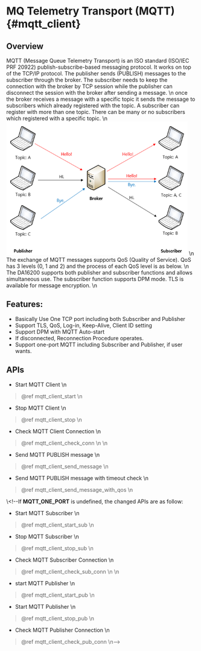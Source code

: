 MQ Telemetry Transport (MQTT) {#mqtt_client}
============================================================

## Overview

MQTT (Message Queue Telemetry Transport) is an ISO standard (ISO/IEC PRF 20922) publish-subscribe-based messaging protocol. It works on top of the TCP/IP protocol. The publisher sends (PUBLISH) messages to the subscriber through the broker. The subscriber needs to keep the connection with the broker by TCP session while the publisher can disconnect the session with the broker after sending a message.
\n
once the broker receives a message with a specific topic it sends the message to subscribers which already registered with the topic. A subscriber can register with more than one topic. There can be many or no subscribers which registered with a specific topic.
\n
![mqtt_concept](../image_files/mqtt_concept.png) \n
The exchange of MQTT messages supports QoS (Quality of Service). QoS has 3 levels (0, 1 and 2) and the process of each QoS level is as below.
\n
The DA16200 supports both publisher and subscriber functions and allows simultaneous use. The subscriber function supports DPM mode. TLS is available for message encryption.
\n

## Features:

- Basically Use One TCP port including both Subscriber and Publisher
- Support TLS, QoS, Log-in, Keep-Alive, Client ID setting
- Support DPM with MQTT Auto-start
- If disconnected, Reconnection Procedure operates.
- Support one-port MQTT including Subscriber and Publisher, if user wants.

## APIs

- Start MQTT Client \n
> @ref mqtt_client_start \n
- Stop MQTT Client \n
> @ref mqtt_client_stop \n
- Check MQTT Client Connection \n
> @ref mqtt_client_check_conn \n
\n
- Send MQTT PUBLISH message \n
> @ref mqtt_client_send_message \n
- Send MQTT PUBLISH message with timeout check \n
> @ref mqtt_client_send_message_with_qos \n

\\<!--If __MQTT_ONE_PORT__ is undefined, the changed APIs are as follow:
- Start MQTT Subscriber \n
> @ref mqtt_client_start_sub \n
- Stop MQTT Subscriber \n
> @ref mqtt_client_stop_sub \n
- Check MQTT Subscriber Connection \n
> @ref mqtt_client_check_sub_conn \n
\n
- start MQTT Publisher \n
> @ref mqtt_client_start_pub \n
- Start MQTT Publisher \n
> @ref mqtt_client_stop_pub \n
- Check MQTT Publisher Connection \n
> @ref mqtt_client_check_pub_conn \n-->